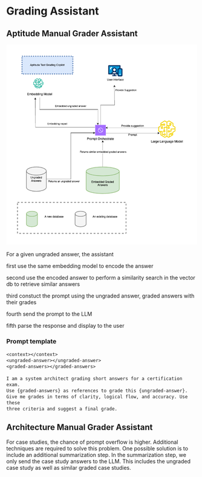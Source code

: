 # Grading Assistant

## Aptitude Manual Grader Assistant

![aptitude test copilot](./ai-copilot-aptitude-test-copilot.png)

For a given ungraded answer, the assistant

first use the same embedding model to encode the answer

second use the encoded answer to perform a similarity search in the vector db to retrieve
similar answers

third constuct the prompt using the ungraded answer, graded answers with their grades

fourth send the prompt to the LLM

fifth parse the response and display to the user

### Prompt template

```text
<context></context>
<ungraded-answer></ungraded-answer>
<graded-answers></graded-answers>

I am a system architect grading short answers for a certification exam.
Use {graded-answers} as references to grade this {ungraded-answer}. 
Give me grades in terms of clarity, logical flow, and accuracy. Use these
three criteria and suggest a final grade.
```

## Architecture Manual Grader Assistant

For case studies, the chance of prompt overflow is higher. Additional techniques are required to solve this problem. One possible solution is to include an additional summarization step. In the summarization step, we only send the case study answers to the LLM. This includes the ungraded case study as well as similar graded case studies.
